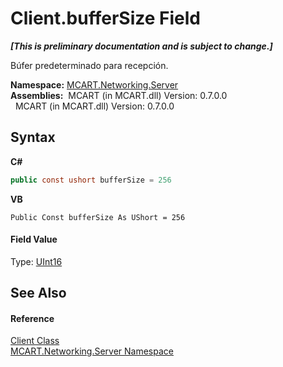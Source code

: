 # Client.bufferSize Field
 _**\[This is preliminary documentation and is subject to change.\]**_

Búfer predeterminado para recepción.

**Namespace:**&nbsp;<a href="720af18e-2a17-584a-1ca8-e0e39906cbff">MCART.Networking.Server</a><br />**Assemblies:**&nbsp;&nbsp;MCART (in MCART.dll) Version: 0.7.0.0<br />&nbsp;&nbsp;MCART (in MCART.dll) Version: 0.7.0.0<br />

## Syntax

**C#**<br />
``` C#
public const ushort bufferSize = 256
```

**VB**<br />
``` VB
Public Const bufferSize As UShort = 256
```


#### Field Value
Type: <a href="http://msdn2.microsoft.com/es-es/library/s6eyk10z" target="_blank">UInt16</a>

## See Also


#### Reference
<a href="192fdf1f-b8af-3ec9-0055-92ff0e690de3">Client Class</a><br /><a href="720af18e-2a17-584a-1ca8-e0e39906cbff">MCART.Networking.Server Namespace</a><br />